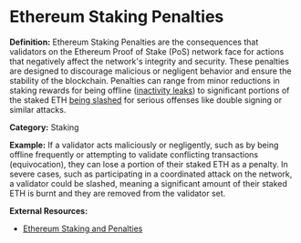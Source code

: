 # Ethereum Staking Penalties

**Definition:** Ethereum Staking Penalties are the consequences that validators on the Ethereum Proof of Stake (PoS) network face for actions that negatively affect the network's integrity and security. These penalties are designed to discourage malicious or negligent behavior and ensure the stability of the blockchain. Penalties can range from minor reductions in staking rewards for being offline ([inactivity leaks](#inactivity-leak)) to significant portions of the staked ETH [being slashed](#slashing) for serious offenses like double signing or similar attacks.

**Category:** Staking

**Example:** If a validator acts maliciously or negligently, such as by being offline frequently or attempting to validate conflicting transactions (equivocation), they can lose a portion of their staked ETH as a penalty. In severe cases, such as participating in a coordinated attack on the network, a validator could be slashed, meaning a significant amount of their staked ETH is burnt and they are removed from the validator set.

**External Resources:**
- [Ethereum Staking and Penalties](https://ethereum.org/en/eth2/staking/#penalties)
